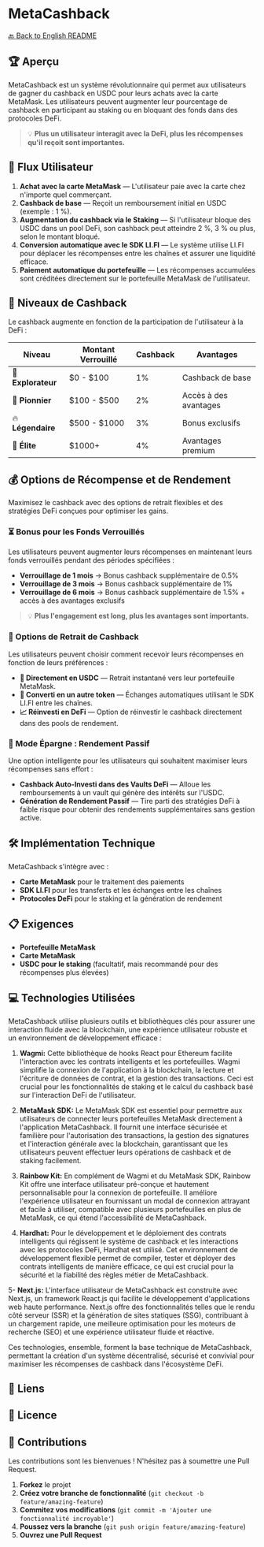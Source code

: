 # MetaCashback

[🔙 Back to English README](../README.md)

## 🏆 Aperçu
MetaCashback est un système révolutionnaire qui permet aux utilisateurs de gagner du cashback en USDC pour leurs achats avec la carte MetaMask. Les utilisateurs peuvent augmenter leur pourcentage de cashback en participant au staking ou en bloquant des fonds dans des protocoles DeFi.

> 💡 **Plus un utilisateur interagit avec la DeFi, plus les récompenses qu'il reçoit sont importantes.**

## 🚀 Flux Utilisateur

1. **Achat avec la carte MetaMask** — L'utilisateur paie avec la carte chez n'importe quel commerçant.
2. **Cashback de base** — Reçoit un remboursement initial en USDC (exemple : 1 %).
3. **Augmentation du cashback via le Staking** — Si l'utilisateur bloque des USDC dans un pool DeFi, son cashback peut atteindre 2 %, 3 % ou plus, selon le montant bloqué.
4. **Conversion automatique avec le SDK LI.FI** — Le système utilise LI.FI pour déplacer les récompenses entre les chaînes et assurer une liquidité efficace.
5. **Paiement automatique du portefeuille** — Les récompenses accumulées sont créditées directement sur le portefeuille MetaMask de l'utilisateur.

## 🎯 Niveaux de Cashback

Le cashback augmente en fonction de la participation de l'utilisateur à la DeFi :

| Niveau | Montant Verrouillé | Cashback | Avantages |
|--------|-------------------|----------|-----------|
| 🔰 **Explorateur** | $0 - $100 | 1% | Cashback de base |
| 🚀 **Pionnier** | $100 - $500 | 2% | Accès à des avantages |
| 🔥 **Légendaire** | $500 - $1000 | 3% | Bonus exclusifs |
| 👑 **Élite** | $1000+ | 4% | Avantages premium |

## 💰 Options de Récompense et de Rendement

Maximisez le cashback avec des options de retrait flexibles et des stratégies DeFi conçues pour optimiser les gains.

### ⏳ Bonus pour les Fonds Verrouillés

Les utilisateurs peuvent augmenter leurs récompenses en maintenant leurs fonds verrouillés pendant des périodes spécifiées :

- **Verrouillage de 1 mois** → Bonus cashback supplémentaire de 0.5%
- **Verrouillage de 3 mois** → Bonus cashback supplémentaire de 1%
- **Verrouillage de 6 mois** → Bonus cashback supplémentaire de 1.5% + accès à des avantages exclusifs

> 💡 **Plus l'engagement est long, plus les avantages sont importants.**

### 🔄 Options de Retrait de Cashback

Les utilisateurs peuvent choisir comment recevoir leurs récompenses en fonction de leurs préférences :

- **💸 Directement en USDC** — Retrait instantané vers leur portefeuille MetaMask.
- **🔄 Converti en un autre token** — Échanges automatiques utilisant le SDK LI.FI entre les chaînes.
- **📈 Réinvesti en DeFi** — Option de réinvestir le cashback directement dans des pools de rendement.

### 🏦 Mode Épargne : Rendement Passif

Une option intelligente pour les utilisateurs qui souhaitent maximiser leurs récompenses sans effort :

- **Cashback Auto-Investi dans des Vaults DeFi** — Alloue les remboursements à un vault qui génère des intérêts sur l'USDC.
- **Génération de Rendement Passif** — Tire parti des stratégies DeFi à faible risque pour obtenir des rendements supplémentaires sans gestion active.

## 🛠️ Implémentation Technique

MetaCashback s'intègre avec :

- **Carte MetaMask** pour le traitement des paiements
- **SDK LI.FI** pour les transferts et les échanges entre les chaînes
- **Protocoles DeFi** pour le staking et la génération de rendement

## 📋 Exigences

- **Portefeuille MetaMask**
- **Carte MetaMask**
- **USDC pour le staking** (facultatif, mais recommandé pour des récompenses plus élevées)

## 💻 Technologies Utilisées 

MetaCashback utilise plusieurs outils et bibliothèques clés pour assurer une interaction fluide avec la blockchain, une expérience utilisateur robuste et un environnement de développement efficace :

1. **Wagmi:** Cette bibliothèque de hooks React pour Ethereum facilite l'interaction avec les contrats intelligents et les portefeuilles. Wagmi simplifie la connexion de l'application à la blockchain, la lecture et l'écriture de données de contrat, et la gestion des transactions. Ceci est crucial pour les fonctionnalités de staking et le calcul du cashback basé sur l'interaction DeFi de l'utilisateur.

2. **MetaMask SDK:** Le MetaMask SDK est essentiel pour permettre aux utilisateurs de connecter leurs portefeuilles MetaMask directement à l'application MetaCashback. Il fournit une interface sécurisée et familière pour l'autorisation des transactions, la gestion des signatures et l'interaction générale avec la blockchain, garantissant que les utilisateurs peuvent effectuer leurs opérations de cashback et de staking facilement.

3. **Rainbow Kit:** En complément de Wagmi et du MetaMask SDK, Rainbow Kit offre une interface utilisateur pré-conçue et hautement personnalisable pour la connexion de portefeuille. Il améliore l'expérience utilisateur en fournissant un modal de connexion attrayant et facile à utiliser, compatible avec plusieurs portefeuilles en plus de MetaMask, ce qui étend l'accessibilité de MetaCashback.

4. **Hardhat:** Pour le développement et le déploiement des contrats intelligents qui régissent le système de cashback et les interactions avec les protocoles DeFi, Hardhat est utilisé. Cet environnement de développement flexible permet de compiler, tester et déployer des contrats intelligents de manière efficace, ce qui est crucial pour la sécurité et la fiabilité des règles métier de MetaCashback.

5- **Next.js:** L'interface utilisateur de MetaCashback est construite avec Next.js, un framework React.js qui facilite le développement d'applications web haute performance. Next.js offre des fonctionnalités telles que le rendu côté serveur (SSR) et la génération de sites statiques (SSG), contribuant à un chargement rapide, une meilleure optimisation pour les moteurs de recherche (SEO) et une expérience utilisateur fluide et réactive.

Ces technologies, ensemble, forment la base technique de MetaCashback, permettant la création d'un système décentralisé, sécurisé et convivial pour maximiser les récompenses de cashback dans l'écosystème DeFi.

## 🔗 Liens

## 📄 Licence

## 👥 Contributions

Les contributions sont les bienvenues ! N'hésitez pas à soumettre une Pull Request.

1. **Forkez** le projet
2. **Créez votre branche de fonctionnalité** (`git checkout -b feature/amazing-feature`)
3. **Commitez vos modifications** (`git commit -m 'Ajouter une fonctionnalité incroyable'`)
4. **Poussez vers la branche** (`git push origin feature/amazing-feature`)
5. **Ouvrez une Pull Request**
